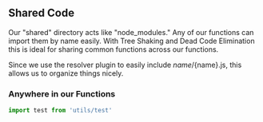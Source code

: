 ## Shared Code

Our "shared" directory acts like "node_modules."  Any of our functions can import 
them by name easily.  With Tree Shaking and Dead Code Elimination this is ideal for 
sharing common functions across our functions.

Since we use the resolver plugin to easily include ${name}/${name}.js, this allows us 
to organize things nicely.

### Anywhere in our Functions

```js
import test from 'utils/test'
```

